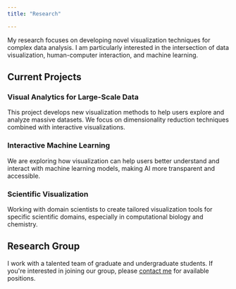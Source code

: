 ```yaml
---
title: "Research"

---
```



My research focuses on developing novel visualization techniques for complex data analysis. I am particularly interested in the intersection of data visualization, human-computer interaction, and machine learning.

## Current Projects

### Visual Analytics for Large-Scale Data

This project develops new visualization methods to help users explore and analyze massive datasets. We focus on dimensionality reduction techniques combined with interactive visualizations.

### Interactive Machine Learning

We are exploring how visualization can help users better understand and interact with machine learning models, making AI more transparent and accessible.

### Scientific Visualization

Working with domain scientists to create tailored visualization tools for specific scientific domains, especially in computational biology and chemistry.

## Research Group

I work with a talented team of graduate and undergraduate students. If you're interested in joining our group, please [contact me](#) for available positions.